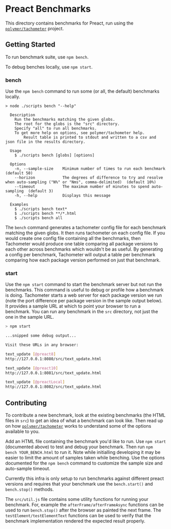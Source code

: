 # Preact Benchmarks

This directory contains benchmarks for Preact, run using the
[`polymer/tachometer`](https://github.com/polymer/tachometer) project.

## Getting Started

To run benchmark suite, use `npm bench`.

To debug benches locally, use `npm start`.

### bench

Use the `npm bench` command to run some (or all, the default) benchmarks
locally.

```text
> node ./scripts bench "--help"

  Description
    Run the benchmarks matching the given globs.
    The root for the globs is the "src" directory.
    Specify "all" to run all benchmarks.
    To get more help on options, see polymer/tachometer help.
		Result table is printed to stdout and written to a csv and json file in the results directory.

  Usage
    $ ./scripts bench [globs] [options]

  Options
    -n, --sample-size    Minimum number of times to run each benchmark  (default 50)
    --horizon            The degrees of difference to try and resolve when auto-sampling ("N%" or "Nms", comma-delimited)  (default 10%)
    --timeout            The maximum number of minutes to spend auto-sampling  (default 3)
    -h, --help           Displays this message

  Examples
    $ ./scripts bench text*
    $ ./scripts bench **/*.html
    $ ./scripts bench all
```

The `bench` command generates a tachometer config file for each benchmark
matching the given globs. It then runs tachometer on each config file. If you
would create one config file containing all the benchmarks, then Tachometer
would produce one table comparing all package versions to each other across
benchmarks which wouldn't be as useful. By generating a config per benchmark,
Tachometer will output a table per benchmark comparing how each package version
performed on just that benchmark.

### start

Use the `npm start` command to start the benchmark server but not run the
benchmarks. This command is useful to debug or profile how a benchmark is doing.
Tachometer starts a web server for each package version we run (note the port
difference per package version in the sample output below). It provides a sample
URL at which to point your browser to run a benchmark. You can run any benchmark
in the `src` directory, not just the one in the sample URL.

```bash
> npm start

...snipped some debug output...

Visit these URLs in any browser:

text_update [@preact8]
http://127.0.0.1:8080/src/text_update.html

text_update [@preact10]
http://127.0.0.1:8081/src/text_update.html

text_update [@preactLocal]
http://127.0.0.1:8082/src/text_update.html
```

## Contributing

To contribute a new benchmark, look at the existing benchmarks (the HTML files
in `src`) to get an idea of what a benchmark can look like. Then read up on how
[`polymer/tachometer`](https://github.com/polymer/tachometer) works to
understand some of the options available to you.

Add an HTML file containing the benchmark you'd like to run. Use `npm start`
(documented above) to test and debug your benchmark. Then run
`npm bench YOUR_BENCH.html` to run it. Note while initialling developing it may
be easier to limit the amount of samples taken while benching. Use the options
documented for the `npm bench` command to customize the sample size and
auto-sample timeout.

Currently this infra is only setup to run benchmarks against different preact
versions and requires that your benchmark use the `bench.start()` and
`bench.stop()` methods.

The `src/util.js` file contains some utility functions for running your
benchmark. For, example the `afterFrame/afterFrameAsync` functions can be used
to run `bench.stop()` after the browser as painted the next frame. The
`testElement/testElementText` functions can be used to verify that the benchmark
implementation rendered the expected result properly.
